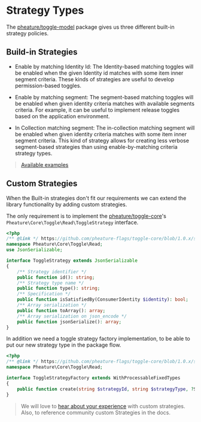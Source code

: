 # Strategy Types

The [pheature/toggle-model](https://github.com/pheature-flags/toggle-model) package gives us three different built-in 
strategy policies.

## Build-in Strategies

* Enable by matching Identity Id:
The Identity-based matching toggles will be enabled when the given Identity id matches with some item inner segment 
criteria. These kinds of strategies are useful to develop permission-based toggles.

* Enable by matching segment: 
The segment-based matching toggles will be enabled when given identity criteria matches with available segments 
criteria. For example, it can be useful to implement release toggles based on the application environment.

* In Collection matching segment:
The in-collection matching segment will be enabled when given identity criteria matches with some item inner segment 
criteria. This kind of strategy allows for creating less verbose segment-based strategies than using 
enable-by-matching criteria strategy types.

> [Available examples](https://github.com/pheature-flags/pheature-flags/tree/1.0.x/examples)

## Custom Strategies

When the Built-in strategies don't fit our requirements we can extend the library functionality by adding custom 
strategies.

The only requirement is to implement the  [pheature/toggle-core](https://github.com/pheature-flags/toggle-core)'s
`Pheature\Core\Toggle\Read\ToggleStrategy` interface.

```php
<?php
/** @link */ https://github.com/pheature-flags/toggle-core/blob/1.0.x/src/Read/ToggleStrategy.php */
namespace Pheature\Core\Toggle\Read;
use JsonSerializable;

interface ToggleStrategy extends JsonSerializable
{
    /** Strategy identifier */
    public function id(): string;
    /** Strategy type name */
    public function type(): string;
    /** Specification */
    public function isSatisfiedBy(ConsumerIdentity $identity): bool;
    /** Array serialization */
    public function toArray(): array;
    /** Array serialization on json_encode */
    public function jsonSerialize(): array;
}
```

In addition we need a toggle strategy factory implementation, to be able to put our new strategy type in the package flow.

```php
<?php
/** @link */ https://github.com/pheature-flags/toggle-core/blob/1.0.x/src/Read/ToggleStrategyFactory.php */
namespace Pheature\Core\Toggle\Read;

interface ToggleStrategyFactory extends WithProcessableFixedTypes
{
    public function create(string $strategyId, string $strategyType, ?Segments $segments = null): ToggleStrategy;
}
```

> We will love to [hear about your experience](https://github.com/pheature-flags/pheature-flags/discussions) with 
custom strategies. Also, to reference community custom Strategies in the docs.
